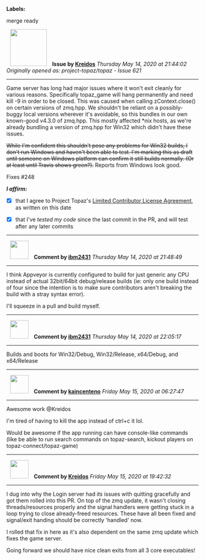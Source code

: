**Labels:**

merge ready



<a href="https://github.com/Kreidos"><img src="https://avatars0.githubusercontent.com/u/12466395?v=4" width="96" height="96" hspace="10"></img></a> **Issue by [Kreidos](https://github.com/Kreidos)**
_Thursday May 14, 2020 at 21:44:02_
_Originally opened as: project-topaz/topaz - Issue 621_

----

Game server has long had major issues where it won't exit cleanly for various reasons. Specifically topaz_game will hang permanently and need kill -9 in order to be closed. This was caused when calling zContext.close() on certain versions of zmq.hpp. We shouldn't be reliant on a possibly-buggy local versions wherever it's avoidable, so this bundles in our own known-good v4.3.0 of zmq.hpp. This mostly affected *nix hosts, as we're already bundling a version of zmq.hpp for Win32 which didn't have these issues.

~~While I'm confident this shouldn't pose any problems for Win32 builds, I don't run Windows and haven't been able to test. I'm marking this as draft until someone on Windows platform can confirm it still builds normally. (Or at least until Travis shows green?).~~ Reports from Windows look good.

Fixes #248

<!-- place 'x' mark between square [] brackets to affirm: -->
**_I affirm:_**
- [x] that I agree to Project Topaz's [Limited Contributor License Agreement](http://project-topaz.com/blob/release/CONTRIBUTOR_AGREEMENT.md), as written on this date
- [x] that I've _tested my code_ since the last commit in the PR, and will test after any later commits




----
<a href="https://github.com/ibm2431"><img src="https://avatars3.githubusercontent.com/u/13112942?v=4" width="48" height="48" hspace="10"></img></a> **Comment by [ibm2431](https://github.com/ibm2431)**
_Thursday May 14, 2020 at 21:48:49_

----

I think Appveyor is currently configured to build for just generic any CPU instead of actual 32bit/64bit debug/release builds (ie: only one build instead of four since the intention is to make sure contributors aren't breaking the build with a stray syntax error).

I'll squeeze in a pull and build myself.


----
<a href="https://github.com/ibm2431"><img src="https://avatars3.githubusercontent.com/u/13112942?v=4" width="48" height="48" hspace="10"></img></a> **Comment by [ibm2431](https://github.com/ibm2431)**
_Thursday May 14, 2020 at 22:05:17_

----

Builds and boots for Win32/Debug, Win32/Release, x64/Debug, and x64/Release


----
<a href="https://github.com/kaincenteno"><img src="https://avatars3.githubusercontent.com/u/26943220?v=4" width="48" height="48" hspace="10"></img></a> **Comment by [kaincenteno](https://github.com/kaincenteno)**
_Friday May 15, 2020 at 06:27:47_

----

Awesome work @Kreidos 
I'm tired of having to kill the app instead of ctrl+c it lol.

Would be awesome if the app running can have console-like commands (like be able to run search commands on topaz-search, kickout players on topaz-connect/topaz-game)


----
<a href="https://github.com/Kreidos"><img src="https://avatars0.githubusercontent.com/u/12466395?v=4" width="48" height="48" hspace="10"></img></a> **Comment by [Kreidos](https://github.com/Kreidos)**
_Friday May 15, 2020 at 19:42:32_

----

I dug into why the Login server had *its* issues with quitting gracefully and got them rolled into this PR.  On top of the zmq update, it wasn't closing threads/resources properly and the signal handlers were getting stuck in a loop trying to close already-freed resources. These have all been fixed and signal/exit handing should be correctly 'handled' now. 

I rolled that fix in here as it's also dependent on the same zmq update which fixes the game server.

Going forward we should have nice clean exits from all 3 core executables!
